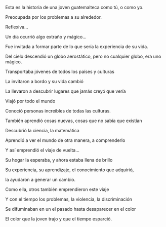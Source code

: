 Esta es la historia de una joven guatemalteca como tú, o como yo.

Preocupada por los problemas a su alrededor.

Reflexiva...

Un día ocurrió algo extraño y mágico...

Fue invitada a formar parte de lo que sería la experiencia de su vida.

Del cielo descendió un globo aerostático, pero no cualquier globo, era uno mágico.

Transportaba jóvenes de todos los países y culturas

La invitaron a bordo y su vida cambió

La llevaron a descubrir lugares que jamás creyó que vería

Viajó por todo el mundo

Conoció personas increíbles de todas las culturas.

También aprendió cosas nuevas, cosas que no sabía que existían

Descubrió la ciencia, la matemática

Aprendió a ver el mundo de otra manera, a comprenderlo

Y así emprendió el viaje de vuelta...

Su hogar la esperaba, y ahora estaba llena de brillo

Su experiencia, su aprendizaje, el conocimiento que adquirió,

la ayudaron a generar un cambio.

Como ella, otros también emprendieron este viaje

Y con el tiempo los problemas, la violencia, la discriminación

Se difuminaban en un el pasado hasta desaparecer en el color

El color que la joven trajo y que el tiempo esparció.




